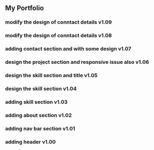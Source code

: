 ## My Portfolio

### modify the design of conntact details v1.09

### modify the design of conntact details v1.08

### adding contact section and with some design v1.07

### design the project section and responsive issue also v1.06

### design the skill section and title v1.05

### design the skill section v1.04

### adding skill section v1.03

### adding about section v1.02

### adding nav bar section v1.01

### adding header v1.00

